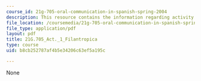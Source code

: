 ```yaml
---
course_id: 21g-705-oral-communication-in-spanish-spring-2004
description: This resource contains the information regarding activity 1 filantropica.
file_location: /coursemedia/21g-705-oral-communication-in-spanish-spring-2004/b8cb252787af4b5e34206c63ef5a195c_MIT21G_705S04_act1filantro.pdf
file_type: application/pdf
layout: pdf
title: 21G.705_Act._1_Filantropica
type: course
uid: b8cb252787af4b5e34206c63ef5a195c

---
```

None